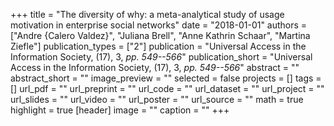+++
title = "The diversity of why: a meta-analytical study of usage motivation in enterprise social networks"
date = "2018-01-01"
authors = ["Andre {Calero Valdez}", "Juliana Brell", "Anne Kathrin Schaar", "Martina Ziefle"]
publication_types = ["2"]
publication = "Universal Access in the Information Society, (17), 3, _pp. 549--566_"
publication_short = "Universal Access in the Information Society, (17), 3, _pp. 549--566_"
abstract = ""
abstract_short = ""
image_preview = ""
selected = false
projects = []
tags = []
url_pdf = ""
url_preprint = ""
url_code = ""
url_dataset = ""
url_project = ""
url_slides = ""
url_video = ""
url_poster = ""
url_source = ""
math = true
highlight = true
[header]
image = ""
caption = ""
+++
